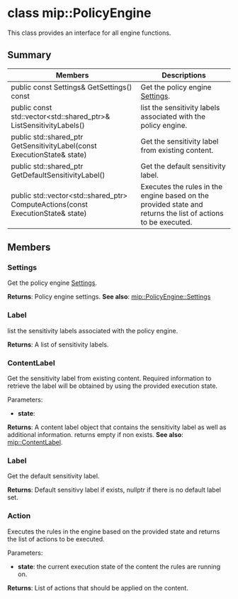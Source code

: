 # class mip::PolicyEngine 
This class provides an interface for all engine functions.
  
## Summary
 Members                        | Descriptions                                
--------------------------------|---------------------------------------------
 public const Settings& GetSettings() const  |  Get the policy engine [Settings](class_mip_policyengine_settings.md).
public const std::vector<std::shared_ptr<Label>>& ListSensitivityLabels()  |  list the sensitivity labels associated with the policy engine.
public std::shared_ptr<ContentLabel> GetSensitivityLabel(const ExecutionState& state)  |  Get the sensitivity label from existing content.
public std::shared_ptr<Label> GetDefaultSensitivityLabel()  |  Get the default sensitivity label.
public std::vector<std::shared_ptr<Action>> ComputeActions(const ExecutionState& state)  |  Executes the rules in the engine based on the provided state and returns the list of actions to be executed.
  
## Members
  
### Settings
Get the policy engine [Settings](class_mip_policyengine_settings.md).

  
**Returns**: Policy engine settings. 
**See also**: [mip::PolicyEngine::Settings](class_mip_policyengine_settings.md)
  
### Label
list the sensitivity labels associated with the policy engine.

  
**Returns**: A list of sensitivity labels.
  
### ContentLabel
Get the sensitivity label from existing content.
Required information to retrieve the label will be obtained by using the provided execution state. 

Parameters:  
* **state**: 



  
**Returns**: A content label object that contains the sensitivity label as well as additional information. returns empty if non exists. 
**See also**: [mip::ContentLabel](class_mip_contentlabel.md).
  
### Label
Get the default sensitivity label.

  
**Returns**: Default sensitivy label if exists, nullptr if there is no default label set.
  
### Action
Executes the rules in the engine based on the provided state and returns the list of actions to be executed.

Parameters:  
* **state**: the current execution state of the content the rules are running on. 



  
**Returns**: List of actions that should be applied on the content.